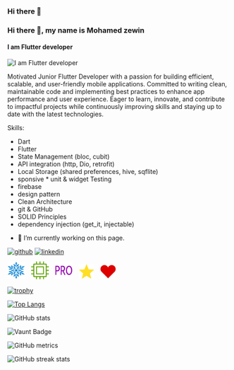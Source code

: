 ### Hi there 👋
### Hi there 👋, my name is Mohamed zewin
#### I am Flutter developer
![I am Flutter developer](https://arturssmirnovs.github.io/github-profile-readme-generator/images/banner.png)

Motivated Junior Flutter Developer with a passion for building efficient, scalable, and user-friendly mobile applications. Committed to writing clean, maintainable code and implementing best practices to enhance app performance and user experience. Eager to learn, innovate, and contribute to impactful projects while continuously improving skills and staying up to date with the latest technologies.

Skills: 
* Dart
*  Flutter
*   State Management (bloc, cubit)
*   API integration (http, Dio, retrofit)
*    Local Storage (shared preferences, hive, sqflite)
*    sponsive * unit & widget Testing
*    firebase
*    design pattern
*    Clean Architecture
*    git & GitHub
*  SOLID Principles
*   dependency injection (get_it, injectable)

- 🔭 I’m currently working on this page. 



[<img src='https://cdn.jsdelivr.net/npm/simple-icons@3.0.1/icons/github.svg' alt='github' height='40'>](https://github.com/https://github.com/mohamedzewin01/mohamedzewin01) 
[<img src='https://cdn.jsdelivr.net/npm/simple-icons@3.0.1/icons/linkedin.svg' alt='linkedin' height='40'>](https://www.linkedin.com/in/https://www.linkedin.com/in/mohammed-zewin-55927226a//)  


<a href='https://archiveprogram.github.com/'><img src='https://raw.githubusercontent.com/acervenky/animated-github-badges/master/assets/acbadge.gif' width='40' height='40'></a> <a href='https://docs.github.com/en/developers'><img src='https://raw.githubusercontent.com/acervenky/animated-github-badges/master/assets/devbadge.gif' width='40' height='40'></a> <a href='https://github.com/pricing'><img src='https://raw.githubusercontent.com/acervenky/animated-github-badges/master/assets/pro.gif' width='40' height='40'></a> <a href='https://stars.github.com/'><img src='https://raw.githubusercontent.com/acervenky/animated-github-badges/master/assets/starbadge.gif' width='35' height='35'></a> <a href='https://docs.github.com/en/github/supporting-the-open-source-community-with-github-sponsors'><img src='https://raw.githubusercontent.com/acervenky/animated-github-badges/master/assets/sponsorbadge.gif' width='35' height='35'></a> 

[![trophy](https://github-profile-trophy.vercel.app/?username=https://github.com/mohamedzewin01/mohamedzewin01)](https://github.com/ryo-ma/github-profile-trophy)

[![Top Langs](https://github-readme-stats.vercel.app/api/top-langs/?username=https://github.com/mohamedzewin01/mohamedzewin01)](https://github.com/anuraghazra/github-readme-stats)

![GitHub stats](https://github-readme-stats.vercel.app/api?username=https://github.com/mohamedzewin01/mohamedzewin01&show_icons=true&count_private=true)  

![Vaunt Badge](https://api.vaunt.dev/v1/github/entities/https://github.com/mohamedzewin01/mohamedzewin01/contributions?format=svg&private=true)  

![GitHub metrics](https://metrics.lecoq.io/https://github.com/mohamedzewin01/mohamedzewin01)  

![GitHub streak stats](https://streak-stats.demolab.com/?user=https://github.com/mohamedzewin01/mohamedzewin01)  



